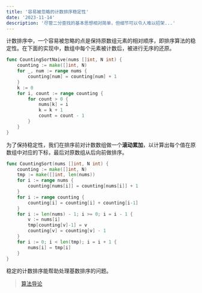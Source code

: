```yaml
---
title: '容易被忽略的计数排序稳定性'
date: '2023-11-14'
description: '尽管二分查找的基本思想相对简单，但细节可以令人难以招架...'
---
```

计数排序中，一个容易被忽略的点是保持原数组元素的相对顺序，即排序算法的稳定性。在下面的实现中，数组中每个元素被计数后，被进行无序的还原。
```go
func CountingSortNaive(nums []int, N int) {
	counting := make([]int, N)
	for _, num := range nums {
		counting[num] = counting[num] + 1
	}
	k := 0
	for i, count := range counting {
		for count > 0 {
			nums[k] = i
			k = k + 1
			count = count - 1
		}
	}
}
```
为了保持稳定性，我们在排序前对计数数组做一个**滚动累加**，以计算出每个值在原数组中对应的下标，最后对原数组从后向前做排序。
```go
func CountingSort(nums []int, N int) {
	counting := make([]int, N)
	tmp := make([]int, len(nums))
	for i := range nums {
		counting[nums[i]] = counting[nums[i]] + 1
	}
	for i := range counting {
		counting[i] = counting[i] + counting[i-1]
	}
	for i := len(nums) - 1; i >= 0; i = i - 1 {
		v := nums[i]
		tmp[counting[v]-1] = v
		counting[v] = counting[v] - 1
	}
	for i := 0; i < len(tmp); i = i + 1 {
		nums[i] = tmp[i]
	}
}
```
稳定的计数排序能帮助处理基数排序的问题。

> [算法导论](https://jingyuexing.github.io/Ebook/Algorithm/%E7%AE%97%E6%B3%95%E5%AF%BC%E8%AE%BA.pdf)
